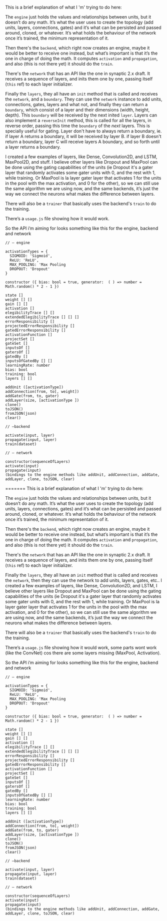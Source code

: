 This is a brief explanation of what I 'm' trying to do here:

The `engine` just holds the values and relationships between units, but it doesn’t do any math. It’s what the user uses to create the topology (add units, layers, connections, gates) and it’s what can be persisted and passed around, cloned, or whatever. It’s what holds the behaviour of the network once it’s trained, the minimum representation of it.

Then there's the `backend`, which right now creates an engine, maybe it would be better to receive one instead, but what’s important is that it’s the one in charge of doing the math. It computes `activation` and `propagation`, and also (this is not there yet) it should do the `train`.

There's the `network` that has an API like the one in synaptic 2.x draft. It receives a sequence of layers, and inits them one by one, passing itself (`this` ref) to each layer initializer.

Finally the `layers`, they all have an `init` method that is called and receives the `network`, and a `boundary`. They can use the `network` instance to add units, connections, gates, layers and what not, and finally they can return a `boundary`, which consist of a layer and their dimensions (width, height, depth). This `boundary` will be received by the next inited `layer`. Layers can also implement a `reverseInit` method, this is called for all the layers, in reverse order, passing this time the `boundary` of the _next_ layers. This is specially useful for gating. Layer don't have to always return a boundary, ie. if layer A returns a boundary, it will be received by layer B. if layer B doesn't return a boundary, layer C will receive layers A boundary, and so forth until a layer returns a boundary.

I created a few examples of layers, like Dense, Convolution2D, and LSTM, MaxPool2D, and stuff. I believe other layers like Dropout and MaxPool can be done using the gating capabilities of the units (ie Dropout it's a gater layer that randomly activates some gater units with 0, and the rest with 1, while training. Or MaxPool is la layer gater layer that activates 1 for the units in the pool with the max activation, and 0 for the other), so we can still use the same algorithm we are using now, and the same backends, it’s just the way we connect the neurons what makes the difference between layers.

There will also be a `trainer` that basically uses the backend's `train` to do the training.

There’s a `usage.js` file showing how it would work.

So the API i’m aiming for looks something like this for the engine, backend and network

```
// — engine

activationTypes = {
  SIGMOID: 'Sigmoid',
  ReLU: 'ReLU',
  MAX_POOLING: 'Max Pooling
  DROPOUT: 'Dropout'
}

constructor ({ bias: bool = true, generator:  ( ) => number = Math.random() * 2 - 1 })

state []
weight [] []
gain [] []
activation []
elegibilityTrace [] []
extendedElegibilityTrace [] [] []
errorResponsibility []
projectedErrorResponsibility []
gatedErrorResponsibility []
activationFunction []
projectSet []
gateSet []
inputsOf []
gatersOf []
gatedBy []
inputsOfGatedBy [] []
learningRate: number
bias: bool
training: bool
layers [] []

addUnit ([activationType])
addConnection(from, to[, weight])
addGate(from, to, gater)
addLayer(size, [activationType ])
clone()
toJSON()
fromJSON(json)
clear()

// —backend

activate(input, layer)
propagate(input, layer)
train(dataset)

// — network

constructor(sequenceOfLayers)
activate(input)
propagate(input)
(bindings to the engine methods like addUnit, addConnection, addGate, addLayer, clone, toJSON, clear)
```
=======
This is a brief explanation of what I 'm' trying to do here:

The `engine` just holds the values and relationships between units, but it doesn’t do any math. It’s what the user uses to create the topology (add units, layers, connections, gates) and it’s what can be persisted and passed around, cloned, or whatever. It’s what holds the behaviour of the network once it’s trained, the minimum representation of it.

Then there's the `backend`, which right now creates an engine, maybe it would be better to receive one instead, but what’s important is that it’s the one in charge of doing the math. It computes `activation` and `propagation`, and also (this is not there yet) it should do the `train`.

There's the `network` that has an API like the one in synaptic 2.x draft. It receives a sequence of layers, and inits them one by one, passing itself (`this` ref) to each layer initializer.

Finally the `layers`, they all have an `init` method that is called and receives the `network`, then they can use the network to add units, layers, gates, etc.. I created a few examples of layers, like Dense, Convolution2D, and LSTM, I believe other layers like Dropout and MaxPool can be done using the gating capabilities of the units (ie Dropout it's a gater layer that randomly activates some gater units with 0, and the rest with 1, while training. Or MaxPool is la layer gater layer that activates 1 for the units in the pool with the max activation, and 0 for the other), so we can still use the same algorithm we are using now, and the same backends, it’s just the way we connect the neurons what makes the difference between layers.

There will also be a `trainer` that basically uses the backend's `train` to do the training.

There’s a `usage.js` file showing how it would work, some parts wont work (like the ConvNet) cos there are some layers missing (MaxPool, Activation).

So the API i’m aiming for looks something like this for the engine, backend and network

```
// — engine

activationTypes = {
  SIGMOID: 'Sigmoid',
  ReLU: 'ReLU',
  MAX_POOLING: 'Max Pooling
  DROPOUT: 'Dropout'
}

constructor ({ bias: bool = true, generator:  ( ) => number = Math.random() * 2 - 1 })

state []
weight [] []
gain [] []
activation []
elegibilityTrace [] []
extendedElegibilityTrace [] [] []
errorResponsibility []
projectedErrorResponsibility []
gatedErrorResponsibility []
activationFunction []
projectSet []
gateSet []
inputsOf []
gatersOf []
gatedBy []
inputsOfGatedBy [] []
learningRate: number
bias: bool
training: bool
layers [] []

addUnit ([activationType])
addConnection(from, to[, weight])
addGate(from, to, gater)
addLayer(size, [activationType ])
clone()
toJSON()
fromJSON(json)
clear()

// —backend

activate(input, layer)
propagate(input, layer)
train(dataset)

// — network

constructor(sequenceOfLayers)
activate(input)
propagate(input)
(bindings to the engine methods like addUnit, addConnection, addGate, addLayer, clone, toJSON, clear)
```
